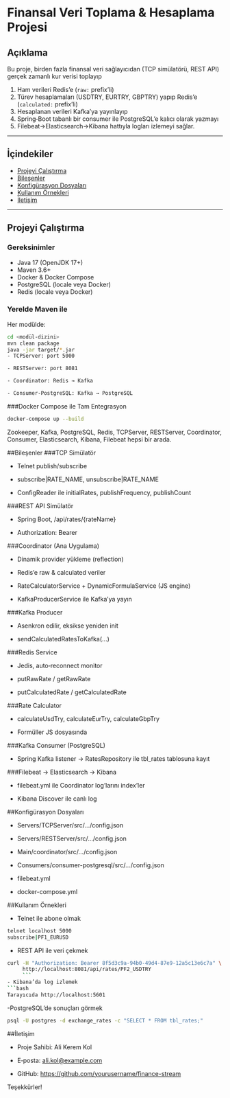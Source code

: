 # Finansal Veri Toplama & Hesaplama Projesi

## Açıklama  
Bu proje, birden fazla finansal veri sağlayıcıdan (TCP simülatörü, REST API) gerçek zamanlı kur verisi toplayıp  
1. Ham verileri Redis’e (`raw:` prefix’li)  
2. Türev hesaplamaları (USDTRY, EURTRY, GBPTRY) yapıp Redis’e (`calculated:` prefix’li)  
3. Hesaplanan verileri Kafka’ya yayınlayıp  
4. Spring‑Boot tabanlı bir consumer ile PostgreSQL’e kalıcı olarak yazmayı  
5. Filebeat→Elasticsearch→Kibana hattıyla logları izlemeyi sağlar.

---

## İçindekiler
- [Projeyi Çalıştırma](#projeyi-%C3%A7al%C4%B1%C5%9Ft%C4%B1rma)  
- [Bileşenler](#bile%C5%9Fenler)  
- [Konfigürasyon Dosyaları](#konfig%C3%BCrasyon-dosyalar%C4%B1)  
- [Kullanım Örnekleri](#kullan%C4%B1m-%C3%B6rnekleri)  
- [İletişim](#ileti%C5%9Fim)

---

## Projeyi Çalıştırma

### Gereksinimler
- Java 17 (OpenJDK 17+)  
- Maven 3.6+  
- Docker & Docker Compose  
- PostgreSQL (locale veya Docker)  
- Redis (locale veya Docker)  

### Yerelde Maven ile
Her modülde:
```bash
cd <modül-dizini>
mvn clean package
java -jar target/*.jar
- TCPServer: port 5000

- RESTServer: port 8081

- Coordinator: Redis → Kafka

- Consumer‑PostgreSQL: Kafka → PostgreSQL
```

###Docker Compose ile Tam Entegrasyon
```bash
docker-compose up --build
```
Zookeeper, Kafka, PostgreSQL, Redis, TCPServer, RESTServer, Coordinator, Consumer, Elasticsearch, Kibana, Filebeat hepsi bir arada.

##Bileşenler
###TCP Simülatör
- Telnet publish/subscribe

- subscribe|RATE_NAME, unsubscribe|RATE_NAME

- ConfigReader ile initialRates, publishFrequency, publishCount

###REST API Simülatör
- Spring Boot, /api/rates/{rateName}

- Authorization: Bearer <apiKey>

###Coordinator (Ana Uygulama)
- Dinamik provider yükleme (reflection)

- Redis’e raw & calculated veriler

- RateCalculatorService + DynamicFormulaService (JS engine)

- KafkaProducerService ile Kafka’ya yayın

###Kafka Producer
- Asenkron edilir, eksikse yeniden init

- sendCalculatedRatesToKafka(...)

###Redis Service
- Jedis, auto‑reconnect monitor

- putRawRate / getRawRate

- putCalculatedRate / getCalculatedRate

###Rate Calculator
- calculateUsdTry, calculateEurTry, calculateGbpTry

- Formüller JS dosyasında

###Kafka Consumer (PostgreSQL)
- Spring Kafka listener → RatesRepository ile tbl_rates tablosuna kayıt

###Filebeat → Elasticsearch → Kibana
- filebeat.yml ile Coordinator log’larını index’ler

- Kibana Discover ile canlı log

##Konfigürasyon Dosyaları
- Servers/TCPServer/src/.../config.json

- Servers/RESTServer/src/.../config.json

- Main/coordinator/src/.../config.json

- Consumers/consumer-postgresql/src/.../config.json

- filebeat.yml

- docker-compose.yml

##Kullanım Örnekleri
- Telnet ile abone olmak

```bash
telnet localhost 5000
subscribe|PF1_EURUSD
```
- REST API ile veri çekmek

```bash
curl -H "Authorization: Bearer 8f5d3c9a-94b0-49d4-87e9-12a5c13e6c7a" \
     http://localhost:8081/api/rates/PF2_USDTRY
	 ```
- Kibana’da log izlemek
```bash
Tarayıcıda http://localhost:5601
```

-PostgreSQL’de sonuçları görmek

```bash
psql -U postgres -d exchange_rates -c "SELECT * FROM tbl_rates;"
```
##İletişim
- Proje Sahibi: Ali Kerem Kol

- E‑posta: ali.kol@example.com

- GitHub: https://github.com/yourusername/finance-stream

Teşekkürler!
